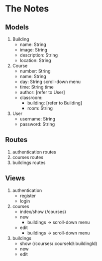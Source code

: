 # The Notes
## Models
1. Building
	- name: String
	- image: String
	- description: String
	- location: String
2. Course
	- number: String
	- name: String
	- day: String scroll-down menu
	- time: String time
	- author: [refer to User]
	- classroom: 
		- building: [refer to Building]
		- room: String
3. User
	- username: String
	- password: String

## Routes
1. authentication routes
2. courses routes
3. buildings routes

## Views
1. authentication
	- register
	- login
2. courses
	- index/show (/courses)
	- new
		- buildings -> scroll-down menu
	- edit 
		- buildings -> scroll-down menu
3. buildings
	- show (/courses/:courseId/:buildingId)
	- new
	- edit













	



